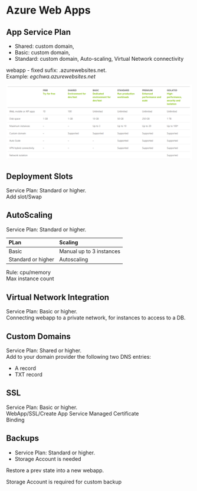 # Azure Web Apps
## App Service Plan
- Shared: custom domain,
- Basic: custom domain,
- Standard: custom domain, Auto-scaling, Virtual Network connectivity

webapp - fixed sufix: .azurewebsites.net.  
Example: 
<em>egchwa.azurewebsites.net</em>

![App Service Plan](images/app-service-plan.webp)


## Deployment Slots
Service Plan: Standard or higher.  
Add slot/Swap

## AutoScaling
Service Plan: Standard or higher.  

|  PLan | Scaling | 
|:----------|:-------------|
|  Basic | Manual up to 3 instances |
|  Standard or higher  | Autoscaling |

Rule: cpu/memory  
Max instance count

## Virtual Network Integration
Service Plan: Basic or higher.  
Connecting webapp to a private network, for instances to access to a DB.

## Custom Domains
Service Plan: Shared or higher.  
Add to your domain provider the following two DNS entries:
- A record
- TXT record

## SSL
Service Plan: Basic or higher.  
WebApp/SSL/Create App Service Managed Certificate  
Binding

## Backups
- Service Plan: Standard or higher.  
- Storage Account is needed

Restore a prev state into a new webapp.

Storage Account is required for custom backup